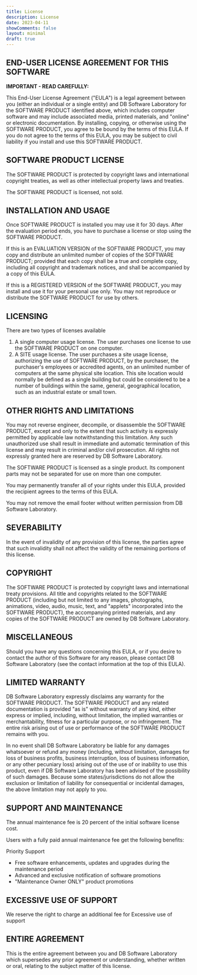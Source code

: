 ```yaml
---
title: License
description: License
date: 2023-04-11
showComments: false
layout: minimal
draft: true
---
```


## END-USER LICENSE AGREEMENT FOR THIS SOFTWARE

**IMPORTANT - READ CAREFULLY:**

This End-User License Agreement ("EULA") is a legal agreement between you (either an individual or a single entity) and DB Software Laboratory for the SOFTWARE PRODUCT identified above, which includes computer software and may include associated media, printed materials, and "online" or electronic documentation. By installing, copying, or otherwise using the SOFTWARE PRODUCT, you agree to be bound by the terms of this EULA. If you do not agree to the terms of this EULA, you may be subject to civil liability if you install and use this SOFTWARE PRODUCT.

## SOFTWARE PRODUCT LICENSE

The SOFTWARE PRODUCT is protected by copyright laws and international copyright treaties, as well as other intellectual property laws and treaties.

The SOFTWARE PRODUCT is licensed, not sold.

## INSTALLATION AND USAGE

Once SOFTWARE PRODUCT is installed you may use it for 30 days. After the evaluation period ends, you have to purchase a license or stop using the SOFTWARE PRODUCT.

If this is an EVALUATION VERSION of the SOFTWARE PRODUCT, you may copy and distribute an unlimited number of copies of the SOFTWARE PRODUCT; provided that each copy shall be a true and complete copy, including all copyright and trademark notices, and shall be accompanied by a copy of this EULA.

If this is a REGISTERED VERSION of the SOFTWARE PRODUCT, you may install and use it for your personal use only. You may not reproduce or distribute the SOFTWARE PRODUCT for use by others.

## LICENSING

There are two types of licenses available

1. A single computer usage license. The user purchases one license to use the SOFTWARE PRODUCT on one computer.
2. A SITE usage license. The user purchases a site usage license, authorizing the use of SOFTWARE PRODUCT, by the purchaser, the purchaser's employees or accredited agents, on an unlimited number of computers at the same physical site location. This site location would normally be defined as a single building but could be considered to be a number of buildings within the same, general, geographical location, such as an industrial estate or small town.

## OTHER RIGHTS AND LIMITATIONS

You may not reverse engineer, decompile, or disassemble the SOFTWARE PRODUCT, except and only to the extent that such activity is expressly permitted by applicable law notwithstanding this limitation. Any such unauthorized use shall result in immediate and automatic termination of this license and may result in criminal and/or civil prosecution. All rights not expressly granted here are reserved by DB Software Laboratory.

The SOFTWARE PRODUCT is licensed as a single product. Its component parts may not be separated for use on more than one computer.

You may permanently transfer all of your rights under this EULA, provided the recipient agrees to the terms of this EULA.

You may not remove the email footer without written permission from DB Software Laboratory.

## SEVERABILITY

In the event of invalidity of any provision of this license, the parties agree that such invalidity shall not affect the validity of the remaining portions of this license.

## COPYRIGHT

The SOFTWARE PRODUCT is protected by copyright laws and international treaty provisions. All title and copyrights related to the SOFTWARE PRODUCT (including but not limited to any images, photographs, animations, video, audio, music, text, and "applets" incorporated into the SOFTWARE PRODUCT), the accompanying printed materials, and any copies of the SOFTWARE PRODUCT are owned by DB Software Laboratory.

## MISCELLANEOUS

Should you have any questions concerning this EULA, or if you desire to contact the author of this Software for any reason, please contact DB Software Laboratory (see the contact information at the top of this EULA).

## LIMITED WARRANTY

DB Software Laboratory expressly disclaims any warranty for the SOFTWARE PRODUCT. The SOFTWARE PRODUCT and any related documentation is provided "as is" without warranty of any kind, either express or implied, including, without limitation, the implied warranties or merchantability, fitness for a particular purpose, or no infringement. The entire risk arising out of use or performance of the SOFTWARE PRODUCT remains with you.

In no event shall DB Software Laboratory be liable for any damages whatsoever or refund any money (including, without limitation, damages for loss of business profits, business interruption, loss of business information, or any other pecuniary loss) arising out of the use of or inability to use this product, even if DB Software Laboratory has been advised of the possibility of such damages. Because some states/jurisdictions do not allow the exclusion or limitation of liability for consequential or incidental damages, the above limitation may not apply to you.

## SUPPORT AND MAINTENANCE

The annual maintenance fee is 20 percent of the initial software license cost.

Users with a fully paid annual maintenance fee get the following benefits:

Priority Support

- Free software enhancements, updates and upgrades during the maintenance period
- Advanced and exclusive notification of software promotions
- "Maintenance Owner ONLY" product promotions

## EXCESSIVE USE OF SUPPORT

We reserve the right to charge an additional fee for Excessive use of support

## ENTIRE AGREEMENT

This is the entire agreement between you and DB Software Laboratory which supersedes any prior agreement or understanding, whether written or oral, relating to the subject matter of this license.
